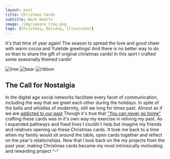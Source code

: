 ```yaml
---
layout: post
title: Christmas Cards
subtitle: Warm Hearts
image: /img/square_tree.png
tags: [Christmas, Holiday, Illustrator]
---
```


It's that time of year again! The season to spread the love and good cheer with warm cocoa and Yuletide greetings!
And there is no better way to do so than to share the gift of original christmas cards! In this spirt I crafted some seasonally themed cards!

![tree](https://i.imgur.com/BqhAPyu.png) ![bear](https://i.imgur.com/NpHdHLA.png) ![ribbon](https://i.imgur.com/AgNYpyS.png)

## The Call for Nostalgia
In the digital age social networks facilitate every facet of communication, including the way that we greet each other during the holidays.
In spite of the bells and whistles of modernity, still we long for times past. Almost as if we are [addicted to our past](https://networks.h-net.org/node/2622/discussions/121989/call-papers-pop-nostalgia-uses-past-popular-culture)
Though it's true that ["You can never go home"](https://www.questia.com/library/journal/1G1-331489128/you-can-t-go-home-again-thomas-wolfe-s-vision-of) crafting these cards was in it's own way my exercise in reliving my past. As I expanded pathways and fixed lines I couldn't help but imagine my friends and relatives
opening up these Christmas cards. It took me back to a time when my family would sit around the table, open cards together and reflect
on the year's relationships.
Now that I look back on the my projects from the past year, making Christmas cards became my most intrinsically motivating and rewarding project ^-^

